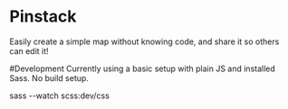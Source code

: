 # Pinstack
Easily create a simple map without knowing code, and share it so others can edit it!

#Development
Currently using a basic setup with plain JS and installed Sass. No build setup.

sass --watch scss:dev/css